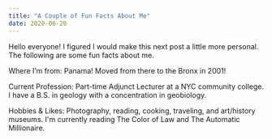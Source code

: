 ```yaml
---
title: "A Couple of Fun Facts About Me"
date: 2020-06-20
---
```


 Hello everyone!
 I figured I would make this next post a little more personal. 
 The following are some fun facts about me.
  
 Where I’m from: Panama! 
 Moved from there to the Bronx in 2001!
  
 Current Profession: Part-time Adjunct Lecturer at a NYC community college. I have a B.S. in geology with a concentration in geobiology.
 
 Hobbies & Likes: Photography, reading, cooking, traveling, and art/history museums.
 I'm currently reading The Color of Law and The Automatic Millionaire.
 
